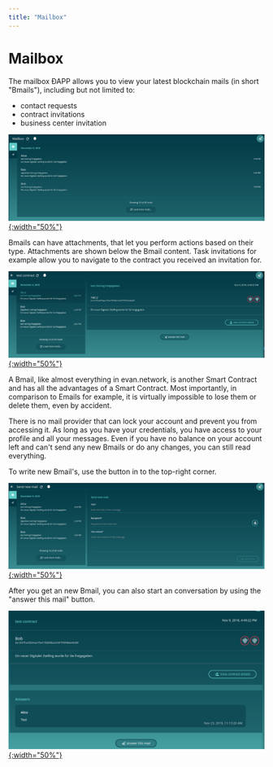 ```yaml
---
title: "Mailbox"
---
```


# Mailbox
The mailbox ÐAPP allows you to view your latest blockchain mails (in short "Bmails"), including but not limited to:
- contact requests
- contract invitations
- business center invitation

[![mailbox - inbox](/public/tutorial/mailbox_inbox.png){:width="50%"}](/public/tutorial/mailbox_inbox.png)

Bmails can have attachments, that let you perform actions based on their type. Attachments are shown below the Bmail content.
Task invitations for example allow you to navigate to the contract you received an invitation for.

[![mailbox - detail](/public/tutorial/mailbox_detail.png){:width="50%"}](/public/tutorial/mailbox_detail.png)

A Bmail, like almost everything in evan.network, is another Smart Contract and has all the advantages of a Smart Contract. Most importantly, in comparison to Emails for example, it is virtually impossible to lose them or delete them, even by accident.

There is no mail provider that can lock your account and prevent you from accessing it. As long as you have your credentials, you have access to your profile and all your messages. Even if you have no balance on your account left and can't send any new Bmails or do any changes, you can still read everything.

To write new Bmail's, use the button in to the top-right corner.

[![mailbox - detail](/public/tutorial/mailbox_send.png){:width="50%"}](/public/tutorial/mailbox_send.png)

After you get an new Bmail, you can also start an conversation by using the "answer this mail" button.

[![mailbox - detail](/public/tutorial/mailbox_answers.png){:width="50%"}](/public/tutorial/mailbox_answers.png)
